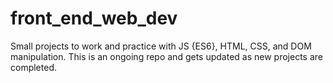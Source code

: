 # front_end_web_dev
Small projects to work and practice with JS {ES6}, HTML, CSS, and DOM manipulation. This is an ongoing repo and gets updated as new projects are completed. 
